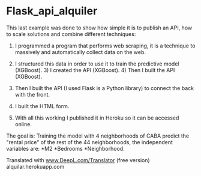 # Flask_api_alquiler
This last example was done to show how simple it is to publish an API, how to scale solutions and combine different techniques:

1) I programmed a program that performs web scraping, it is a technique to massively and automatically collect data on the web.

2) I structured this data in order to use it to train the predictive model (XGBoost). 3) I created the API (XGBoost). 4) Then I built the API (XGBoost).

4) Then I built the API (I used Flask is a Python library) to connect the back with the front.

5) I built the HTML form.

6) With all this working I published it in Heroku so it can be accessed online.

 

The goal is: Training the model with 4 neighborhoods of CABA predict the "rental price" of the rest of the 44 neighborhoods, the independent variables are: *M2 *Bedrooms *Neighborhood.

Translated with www.DeepL.com/Translator (free version)
alquilar.herokuapp.com
